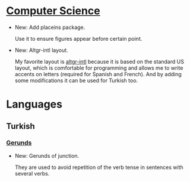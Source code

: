 # [Computer Science](latex.md)

* New: Add placeins package.

    Use it to ensure figures appear before certain point.
    

* New: Altgr-intl layout.

    My favorite layout is [altgr-intl](https://altgr-weur.eu/altgr-intl.html)
    because it is based on the standard US layout, which is comfortable for
    programming and allows me to write accents on letters (required for Spanish
    and French). And by adding some modifications it can be used for Turkish too.
    

# Languages

## Turkish

### [Gerunds](gerunds.md)

* New: Gerunds of junction.

    They are used to avoid repetition of the verb tense in sentences with several verbs.
